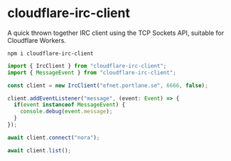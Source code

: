 # cloudflare-irc-client
A quick thrown together IRC client using the TCP Sockets API, suitable for Cloudflare Workers.

```
npm i cloudflare-irc-client
```

```ts
import { IrcClient } from "cloudflare-irc-client";
import { MessageEvent } from "cloudflare-irc-client";

const client = new IrcClient("efnet.portlane.se", 6666, false);

client.addEventListener("message", (event: Event) => {
  if(event instanceof MessageEvent) {
    console.debug(event.message);
  }
});

await client.connect("nora");

await client.list();
```
